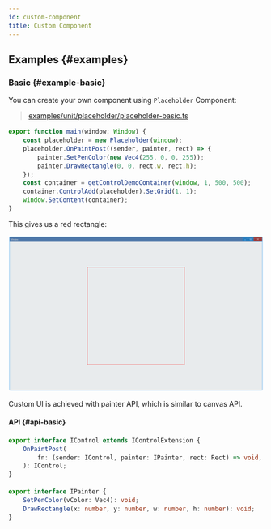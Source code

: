 ```yaml
---
id: custom-component
title: Custom Component
---
```


## Examples {#examples}

### Basic {#example-basic}

You can create your own component using `Placeholder` Component:

> [examples/unit/placeholder/placeholder-basic.ts](https://github.com/qber-soft/Ave-Nodejs/blob/main/Code/Avernakis%20Nodejs/Test-Nodejs/examples/unit/placeholder/placeholder-basic.ts)

```ts {3}
export function main(window: Window) {
    const placeholder = new Placeholder(window);
    placeholder.OnPaintPost((sender, painter, rect) => {
        painter.SetPenColor(new Vec4(255, 0, 0, 255));
        painter.DrawRectangle(0, 0, rect.w, rect.h);
    });
    const container = getControlDemoContainer(window, 1, 500, 500);
    container.ControlAdd(placeholder).SetGrid(1, 1);
    window.SetContent(container);
}
```

This gives us a red rectangle:

![place holder basic](./assets/place-holder-basic.png)

Custom UI is achieved with painter API, which is similar to canvas API.

#### API {#api-basic}

```ts
export interface IControl extends IControlExtension {
    OnPaintPost(
        fn: (sender: IControl, painter: IPainter, rect: Rect) => void,
    ): IControl;
}

export interface IPainter {
    SetPenColor(vColor: Vec4): void;
    DrawRectangle(x: number, y: number, w: number, h: number): void;
}
```
